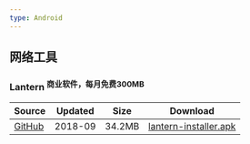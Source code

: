 ```yaml
---
type: Android
---
```


## <i class="fa fa-globe"></i>网络工具

### Lantern <sup data-p="red">商业软件，每月免费300MB</sup>

| Source | Updated | Size | Download |
| ------ | ------- | -------- | -------- |
| <div class="safe">[GitHub](https://github.com/getlantern/download/wiki)</div> | 2018-09 | 34.2MB | [lantern-installer.apk](https://raw.githubusercontent.com/getlantern/lantern-binaries/master/lantern-installer.apk) |

